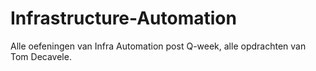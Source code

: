 # Infrastructure-Automation
Alle oefeningen van Infra Automation post Q-week, alle opdrachten van Tom Decavele.
